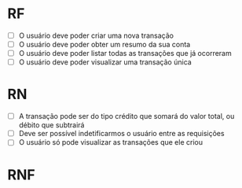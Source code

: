 # RF

- [ ] O usuário deve poder criar uma nova transação
- [ ] O usuário deve poder obter um resumo da sua conta
- [ ] O usuário deve poder listar todas as transações que já ocorreram
- [ ] O usuário deve poder visualizar uma transação única

# RN

- [ ] A transação pode ser do tipo crédito que somará do valor total, ou débito que subtrairá
- [ ] Deve ser possível indetificarmos o usuário entre as requisições
- [ ] O usuário só pode visualizar as transações que ele criou

# RNF
